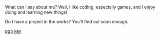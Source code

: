 What can I say about me? Well, I like coding, especially games, and I enjoy doing and learning new things!

Do I have a project in the works? You'll find out soon enough.

[pgp key](https://raw.githubusercontent.com/dweob/dweob/main/key.asc)

